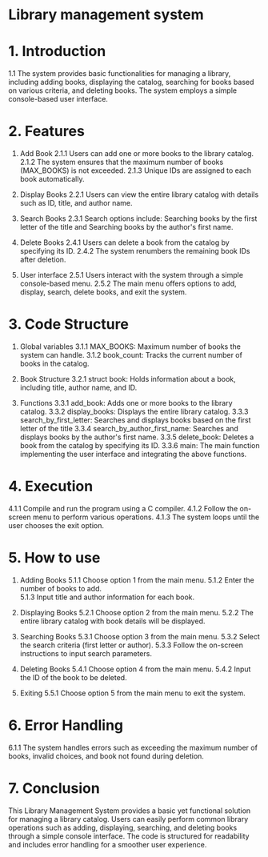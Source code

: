 # Library management system
# 1. Introduction
1.1 The system provides basic functionalities for managing a library, including adding books, displaying the catalog, searching for books based on various criteria, and deleting books. The system employs a simple console-based user interface.

# 2. Features
1. Add Book
2.1.1 Users can add one or more books to the library catalog.
2.1.2 The system ensures that the maximum number of books (MAX_BOOKS) is not exceeded.
2.1.3 Unique IDs are assigned to each book automatically.

2. Display Books
2.2.1 Users can view the entire library catalog with details such as ID, title, and author name.

3. Search Books
2.3.1 Search options include: Searching books by the first letter of the title and Searching books by the author's first name.

4. Delete Books
2.4.1 Users can delete a book from the catalog by specifying its ID.
2.4.2 The system renumbers the remaining book IDs after deletion.

5. User interface
2.5.1 Users interact with the system through a simple console-based menu.
2.5.2 The main menu offers options to add, display, search, delete books, and exit the system.

# 3. Code Structure
1. Global variables
3.1.1 MAX_BOOKS: Maximum number of books the system can handle.
3.1.2 book_count: Tracks the current number of books in the catalog.

2. Book Structure
3.2.1 struct book: Holds information about a book, including title, author name, and ID.

3. Functions
3.3.1 add_book: Adds one or more books to the library catalog.
3.3.2 display_books: Displays the entire library catalog.
3.3.3 search_by_first_letter: Searches and displays books based on the first letter of the title
3.3.4 search_by_author_first_name: Searches and displays books by the author's first name.
3.3.5 delete_book: Deletes a book from the catalog by specifying its ID.
3.3.6 main: The main function implementing the user interface and integrating the above functions.

# 4. Execution
4.1.1 Compile and run the program using a C compiler.
4.1.2 Follow the on-screen menu to perform various operations.
4.1.3 The system loops until the user chooses the exit option.

# 5. How to use
1. Adding Books
5.1.1 Choose option 1 from the main menu.
5.1.2 Enter the number of books to add.   
5.1.3 Input title and author information for each book.

2. Displaying Books
5.2.1 Choose option 2 from the main menu.
5.2.2 The entire library catalog with book details will be displayed.

3. Searching Books
5.3.1 Choose option 3 from the main menu.
5.3.2 Select the search criteria (first letter or author).
5.3.3 Follow the on-screen instructions to input search parameters.

4. Deleting Books
5.4.1 Choose option 4 from the main menu.
5.4.2 Input the ID of the book to be deleted.

5. Exiting
5.5.1 Choose option 5 from the main menu to exit the system.

# 6. Error Handling
6.1.1 The system handles errors such as exceeding the maximum number of books, invalid choices, and book not found during deletion.

# 7. Conclusion
This Library Management System provides a basic yet functional solution for managing a library catalog. Users can easily perform common library operations such as adding, displaying, searching, and deleting books through a simple console interface. The code is structured for readability and includes error handling for a smoother user experience.
